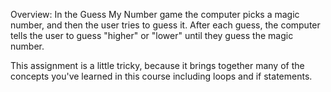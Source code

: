 Overview:
In the Guess My Number game the computer picks a magic number, and then the user tries to guess it. After each guess, the computer tells the user to guess "higher" or "lower" until they guess the magic number.

This assignment is a little tricky, because it brings together many of the concepts you've learned in this course including loops and if statements.
